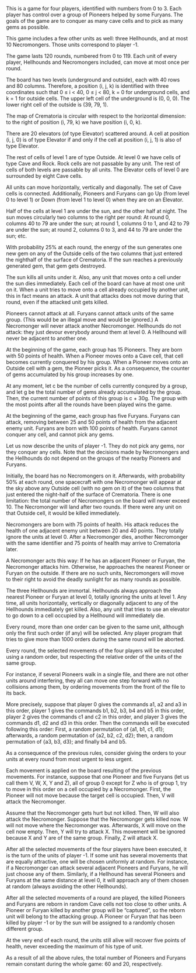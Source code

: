 This is a game for four players, identified with numbers from 0 to 3. Each
player has control over a group of Pioneers helped by some Furyans. The goals
of the game are to conquer as many cave cells and to pick as many gems as
possible.

This game includes a few other units as well: three Hellhounds, and at most
10 Necromongers. Those units correspond to player -1.

The game lasts 120 rounds, numbered from 0 to 119. Each unit of every player,
Hellhounds and Necromongers included, can move at most once per round.

The board has two levels (underground and outside), each with 40 rows and 80
columns. Therefore, a position (i, j, k) is identified with three coordinates such
that 0 ≤ i < 40, 0 ≤ j < 80, k = 0 for underground cells, and k = 1 for outside
cells. The upper left cell of the underground is (0, 0, 0). The lower right cell of
the outside is (39, 79, 1).

The map of Crematoria is circular with respect to the horizontal dimension: to
the right of position (i, 79, k) we have position (i, 0, k).

There are 20 elevators (of type Elevator) scattered around. A cell at position
(i, j, 0) is of type Elevator if and only if the cell at position (i, j, 1) is also of type
Elevator.

The rest of cells of level 1 are of type Outside. At level 0 we have cells of type
Cave and Rock. Rock cells are not passable by any unit. The rest of cells of both
levels are passable by all units. The Elevator cells of level 0 are surrounded by
eight Cave cells.

All units can move horizontally, vertically and diagonally. The set of Cave
cells is connected. Additionally, Pioneers and Furyans can go Up (from level 0
to level 1) or Down (from level 1 to level 0) when they are on an Elevator.

Half of the cells at level 1 are under the sun, and the other half at night. The
sun moves circularly two columns to the right per round: At round 0, columns
40 to 79 are under the sun; at round 1, columns 0 to 1, and 42 to 79 are under
the sun; at round 2, columns 0 to 3, and 44 to 79 are under the sun; etc.

With probability 25% at each round, the energy of the sun generates one new
gem on any of the Outside cells of the two columns that just entered the nighthalf of the surface of Crematoria. If the sun reaches a previously generated
gem, that gem gets destroyed.

The sun kills all units under it. Also, any unit that moves onto a cell under the
sun dies immediately.
Each cell of the board can have at most one unit on it. When a unit tries to
move onto a cell already occupied by another unit, this in fact means an attack.
A unit that attacks does not move during that round, even if the attacked unit
gets killed.

Pioneers cannot attack at all. Furyans cannot attack units of the same group.
(This would be an illegal move and would be ignored.) A Necromonger will
never attack another Necromonger. Hellhounds do not attack: they just devour
everybody around them at level 0. A Hellhound will never be adjacent to
another one.

At the beginning of the game, each group has 15 Pioneers. They are born with
50 points of health. When a Pioneer moves onto a Cave cell, that cell becomes
currently conquered by his group. When a Pioneer moves onto an Outside
cell with a gem, the Pioneer picks it. As a consequence, the counter of gems
accumulated by his group increases by one.

At any moment, let c be the number of cells currently conqured by a group, and
let g be the total number of gems already accumulated by the group. Then, the
current number of points of this group is c + 30g. The group with the most
points after all the rounds have been played wins the game.

At the beginning of the game, each group has five Furyans. Furyans can attack,
removing between 25 and 50 points of health from the adjacent enemy unit.
Furyans are born with 100 points of health. Furyans cannot conquer any cell,
and cannot pick any gems.

Let us now describe the units of player -1. They do not pick any gems, nor
they conquer any cells. Note that the decisions made by Necromongers and the
Hellhounds do not depend on the groups of the nearby Pioneers and Furyans.

Initially, the board has no Necromongers on it. Afterwards, with probability
50% at each round, one spacecraft with one Necromonger will appear at the
sky above any Outside cell (with no gem on it) of the two columns that just
entered the night-half of the surface of Crematoria. There is one limitation:
the total number of Necromongers on the board will never exceed 10. The
Necromonger will land after two rounds. If there were any unit on that Outside
cell, it would be killed immediately.

Necromongers are born with 75 points of health. His attack reduces the health
of one adjacent enemy unit between 20 and 40 points. They totally ignore the
units at level 0. After a Necromonger dies, another Necromonger with the
same identifier and 75 points of health may arrive to Crematoria later.

A Necromonger acts this way: If he has an adjacent Pioneer or Furyan, the
Necromonger attacks him. Otherwise, he approaches the nearest Pioneer or
Furyan on the outside. If there are no such units, Necromongers will move to
their right to avoid the deadly sunlight for as many rounds as possible.

The three Hellhounds are immortal. Hellhounds always approach the nearest
Pioneer or Furyan at level 0, totally ignoring the units at level 1. Any time, all
units horizontally, vertically or diagonally adjacent to any of the Hellhounds
immediately get killed. Also, any unit that tries to use an elevator to go down
to a cell occupied by a Hellhound will immediately die.

Every round, more than one order can be given to the same unit, although only
the first such order (if any) will be selected. Any player program that tries to
give more than 1000 orders during the same round will be aborted.

Every round, the selected movements of the four players will be executed using
a random order, but respecting the relative order of the units of the same group.

For instance, if several Pioneers walk in a single file, and there are not other
units around interfering, they all can move one step forward with no collisions
among them, by ordering movements from the front of the file to its back.

More precisely, suppose that player 0 gives the commands a1, a2 and a3 in this
order, player 1 gives the commands b1, b2, b3, b4 and b5 in this order, player 2
gives the commands c1 and c2 in this order, and player 3 gives the commands
d1, d2 and d3 in this order. Then the commands will be executed following this
order: First, a random permutation of {a1, b1, c1, d1}; afterwards, a random
permutation of {a2, b2, c2, d2}; then, a random permutation of {a3, b3, d3}; and
finally b4 and b5.

As a consequence of the previous rules, consider giving the orders to your units
at every round from most urgent to less urgent.

Each movement is applied on the board resulting of the previous movements.
For instance, suppose that one Pioneer and five Furyans (let us call them V,
W, X, Y and Z), all of group 0 except for Z who is of group 1, try to move in
this order on a cell occupied by a Necromonger. First, the Pioneer will not
move because the target cell is occupied. Then, V will attack the Necromonger.

Assume that the Necromonger gets hurt but not killed. Then, W will also attack
the Necromonger. Suppose that the Necromonger gets killed now. W will not
move where the Necromonger was. Afterwards, X will move on the cell now
empty. Then, Y will try to attack X. This movement will be ignored because X
and Y are of the same group. Finally, Z will attack X.

After all the selected movements of the four players have been executed, it is
the turn of the units of player -1. If some unit has several movements that are
equally attractive, one will be chosen uniformly at random. For instance, if
a Necromonger can attack several adjacent Pioneers and Furyans, he will just
choose any of them. Similarly, if a Hellhound has several Pioneers and Furyans
at the same distance at level 0, it will approach any of them chosen at random
(always avoiding the other Hellhounds).

After all the selected movements of a round are played, the killed Pioneers and
Furyans are reborn in random Cave cells not too close to other units.
A Pioneer or Furyan killed by another group will be “captured”, so the reborn
unit will belong to the attacking group. A Pioneer or Furyan that has been
killed by player -1 or by the sun will be assigned to a randomly chosen different
group.

At the very end of each round, the units still alive will recover five points of
health, never exceeding the maximum of his type of unit.

As a result of all the above rules, the total number of Pioneers and Furyans
remain constant during the whole game: 60 and 20, respectively.
